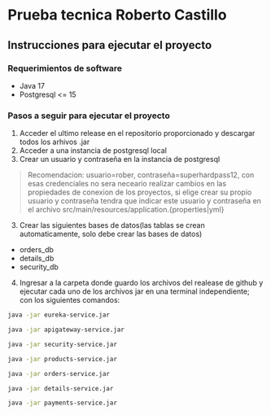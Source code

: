 # Prueba tecnica Roberto Castillo

## Instrucciones para ejecutar el proyecto

### Requerimientos de software

- Java 17
- Postgresql <= 15

### Pasos a seguir para  ejecutar el proyecto

1. Acceder el ultimo release en el repositorio proporcionado y descargar todos los arhivos .jar
2. Acceder a una instancia de postgresql local
3. Crear un usuario y contraseña en la instancia de postgresql

> Recomendacion: usuario=rober, contraseña=superhardpass12,
> con esas credenciales no sera neceario realizar cambios en las propiedades de conexion de los proyectos,
> si elige crear su propio usuario y contraseña tendra que indicar este usuario y contraseña en el archivo
> src/main/resources/application.{properties|yml}

3. Crear las siguientes bases de datos(las tablas se crean automaticamente, solo debe crear las bases de datos)

- orders_db
- details_db
- security_db

4. Ingresar a la carpeta donde guardo los archivos del realease de github y ejecutar cada uno de los archivos jar en una terminal independiente; con los siguientes
   comandos:

```bash
java -jar eureka-service.jar
```
```bash
java -jar apigateway-service.jar
```
```bash
java -jar security-service.jar
```

```bash
java -jar products-service.jar
```
```bash
java -jar orders-service.jar
```
```bash
java -jar details-service.jar
```
```bash
java -jar payments-service.jar
```
